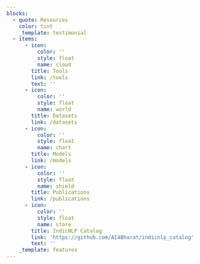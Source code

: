 ```yaml
---
blocks:
  - quote: Resources
    color: tint
    _template: testimonial
  - items:
      - icon:
          color: ''
          style: float
          name: cloud
        title: Tools
        link: /tools
        text: ''
      - icon:
          color: ''
          style: float
          name: world
        title: Datasets
        link: /datasets
      - icon:
          color: ''
          style: float
          name: chart
        title: Models
        link: /models
      - icon:
          color: ''
          style: float
          name: shield
        title: Publications
        link: /publications
      - icon:
          color: ''
          style: float
          name: store
        title: IndicNLP Catalog
        link: 'https://github.com/AI4Bharat/indicnlp_catalog'
        text: ''
    _template: features
---
```


